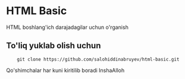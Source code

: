 # HTML Basic

HTML boshlang'ich darajadagilar uchun o'rganish

## To'liq yuklab olish uchun

```git
    git clone https://github.com/salohiddinabruyev/html-basic.git
```

Qo'shimchalar har kuni kiritilib boradi InshaAlloh
